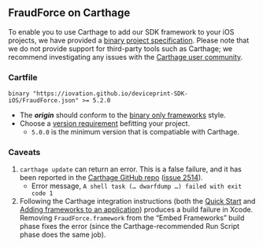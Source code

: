 ## FraudForce on Carthage

To enable you to use Carthage to add our SDK framework to your iOS projects, we have provided a [binary project specification](https://iovation.github.io/deviceprint-SDK-iOS/FraudForce.json). Please note that we do not provide support for third-party tools such as Carthage; we recommend investigating any issues with the [Carthage user community](https://github.com/Carthage/Carthage/issues).

### Cartfile

`binary "https://iovation.github.io/deviceprint-SDK-iOS/FraudForce.json" >= 5.2.0`

* The **_origin_** should conform to the [binary only frameworks](https://github.com/Carthage/Carthage/blob/master/Documentation/Artifacts.md#binary-only-frameworks) style.
* Choose a [version requirement](https://github.com/Carthage/Carthage/blob/master/Documentation/Artifacts.md#version-requirement) befitting your project.
    * `5.0.0` is the minimum version that is compatiable with Carthage.

### Caveats
1. `carthage update` can return an error. This is a false failure, and it has been reported in the [Carthage GitHub repo](https://github.com/Carthage/Carthage) ([issue 2514](https://github.com/Carthage/Carthage/issues/2514)).
    * Error message, `A shell task (… dwarfdump …) failed with exit code 1`
2. Following the Carthage integration instructions (both the [Quick Start](https://github.com/Carthage/Carthage#quick-start) and [Adding frameworks to an application](https://github.com/Carthage/Carthage#adding-frameworks-to-an-application)) produces a build failure in Xcode. Removing `FraudForce.framework` from the “Embed Frameworks” build phase fixes the error (since the Carthage-recommended Run Script phase does the same job).
